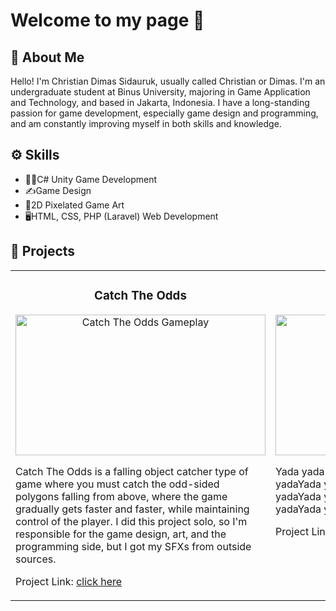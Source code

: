 # Welcome to my page 👋

## 📌 About Me
Hello! I'm Christian Dimas Sidauruk, usually called Christian or Dimas. I'm an undergraduate student at Binus University, majoring in Game Application and Technology, and based in Jakarta, Indonesia. I have a long-standing passion for game development, especially game design and programming, and am constantly improving myself in both skills and knowledge.

## ⚙️ Skills
- 👨‍💻C# Unity Game Development
- ✍️Game Design
- 🎨2D Pixelated Game Art
- 🖥️HTML, CSS, PHP (Laravel) Web Development

## 🚀 Projects

<table>
<tr>
<td width="48%" valign="top">
  <h3 align="center">Catch The Odds</h3>
  <p align="center">
    <img src="https://github.com/user-attachments/assets/1b860f2e-2e7c-4302-a4ab-2ecd5d4457ec" 
         alt="Catch The Odds Gameplay" width="400" height="225"/>
  </p>
  <p>
    Catch The Odds is a falling object catcher type of game where you must catch the odd-sided polygons 
    falling from above, where the game gradually gets faster and faster, while maintaining control of the player. 
    I did this project solo, so I'm responsible for the game design, art, and the programming side, but I got my 
    SFXs from outside sources.
  </p>
  <p>
    Project Link: <a href="https://github.com/plutoichor/Catch-The-Odds.git">click here</a>
  </p>
</td>

<td width="48%" valign="top">
  <h3 align="center">Blappy Fird</h3>
  <p align="center">
    <img src="https://github.com/user-attachments/assets/8c244405-0ae4-4070-bdee-7ac5a1d5d319" 
         alt="Blappy Fird Gameplay" width="400" height="225"/>
  </p>
  <p>
    Yada yada Yada yadaYada yada Yada yadaYada yadaYada yadaYada yadaYada yadaYada yadaYada yadaYada yadaYada yadaYada yadaYada yadaYada yadaYada yada
  </p>
  <p>
    Project Link: <a href="https://github.com/plutoichor/Blappy-Fird.git">click here</a>
  </p>
</td>
</tr>
</table>

